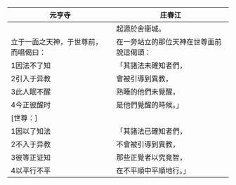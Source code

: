 | 元亨寺                               | 庄春江                                   |
| ------------------------------------ | ---------------------------------------- |
|                                      | 起源於舍衛城。                           |
| 立于一面之天神，于世尊前，而唱偈曰： | 在一旁站立的那位天神在世尊面前說這偈頌： |
| 1因法不了知                          | 「其諸法未確知者們，                     |
| 2引入于异教                          | 會被引導到異教，                         |
| 3此人眠不醒                          | 熟睡的他們未覺醒，                       |
| 4今正彼醒时                          | 是他們覺醒的時候。」                     |
| [世尊：]                             |                                          |
| 1因以了知法                          | 「其諸法已確知者們，                     |
| 2不入于异教                          | 不會被引導到異教，                       |
| 3彼等正证知                          | 那些正覺者以究竟智，                     |
| 4以平行不平                          | 在不平順中平順地行。」                   |